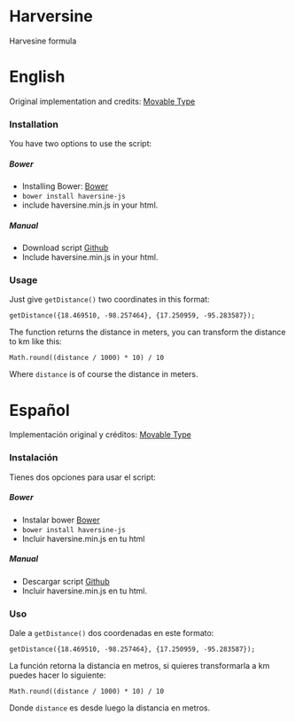# Harversine
Harvesine formula

# English
Original implementation and credits: [Movable Type](http://www.movable-type.co.uk/scripts/latlong.html) 

### Installation
You have two options to use the script:

##### Bower
- Installing Bower: [Bower](https://bower.io/)
- `bower install haversine-js`
- include haversine.min.js in your html.

##### Manual
- Download script [Github](https://github.com/p4rz1val/haversine/blob/master/src/haversine.min.js)
- Include haversine.min.js in your html.

### Usage
Just give `getDistance()` two coordinates in this format:
```
getDistance({18.469510, -98.257464}, {17.250959, -95.283587});
```
The function returns the distance in meters, you can transform the distance to km like this:
```
Math.round((distance / 1000) * 10) / 10
```
Where `distance` is of course the distance in meters.


# Español
Implementación original y créditos: [Movable Type](http://www.movable-type.co.uk/scripts/latlong.html) 
### Instalación
Tienes dos opciones para usar el script:

##### Bower
- Instalar bower [Bower](https://bower.io/)
- `bower install haversine-js`
- Incluir haversine.min.js en tu html

##### Manual
- Descargar script [Github](https://github.com/p4rz1val/haversine/blob/master/src/haversine.min.js)
- Incluir haversine.min.js en tu html.

### Uso
Dale a `getDistance()` dos coordenadas en este formato:
```
getDistance({18.469510, -98.257464}, {17.250959, -95.283587});
```
La función retorna la distancia en metros, si quieres transformarla a km puedes hacer lo siguiente:
```
Math.round((distance / 1000) * 10) / 10
```
Donde `distance` es desde luego la distancia en metros.
